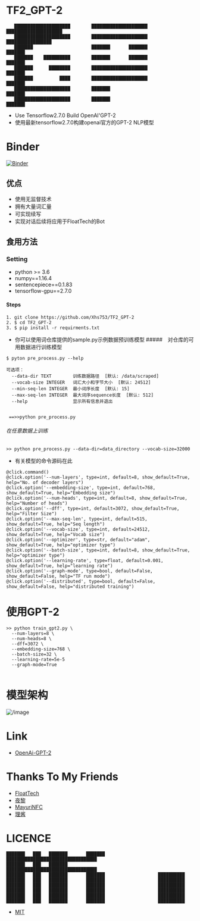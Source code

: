 # TF2_GPT-2
```
   █████████████████████        █████████████████████        █████████████████████
   █████████████████████        █████████████████████          █████████████████
   ███████                      ███████       ███████               ███████
   ███████    ██████████        ███████       ███████               ███████
   ███████      ████████        █████████████████████               ███████
   ███████          ████        █████████████████████               ███████
   █████████████████████        ███████                             ███████
   █████████████████████        ███████                             ███████
```

- Use Tensorflow2.7.0 Build OpenAI'GPT-2
- 使用最新tensorflow2.7.0构建openai官方的GPT-2 NLP模型
# Binder
[![Binder](https://mybinder.org/badge_logo.svg)](https://mybinder.org/v2/gh/Xhs753/TF2_GPT-2/HEAD)

## 优点

- 使用无监督技术
- 拥有大量词汇量
- 可实现续写
- 实现对话后续将应用于FloatTech的Bot

## 食用方法

### Setting

*  python >= 3.6
*  numpy==1.16.4
*  sentencepiece==0.1.83
*  tensorflow-gpu==2.7.0

#### Steps

```
1. git clone https://github.com/Xhs753/TF2_GPT-2
2. $ cd TF2_GPT-2
3. $ pip install -r requirments.txt

```

- 你可以使用词仓库提供的sample.py示例数据预训练模型
#####　对仓库的可用数据进行训练模型

```
$ pyton pre_process.py --help

可选项：
  --data-dir TEXT        训练数据路径  [默认: /data/scraped]
  --vocab-size INTEGER   词汇大小和字节大小  [默认: 24512]
  --min-seq-len INTEGER  最小词序长度  [默认: 15]
  --max-seq-len INTEGER  最大词序sequence长度  [默认: 512]
  --help                 显示所有信息并退出
  
  
 ==>>python pre_process.py

```


###### 在任意数据上训练

```
>> python pre_process.py --data-dir=data_directory --vocab-size=32000

```

- 有关模型的命令源码在此
```
@click.command()
@click.option('--num-layers', type=int, default=8, show_default=True, help="No. of decoder layers")
@click.option('--embedding-size', type=int, default=768, show_default=True, help="Embedding size")
@click.option('--num-heads', type=int, default=8, show_default=True, help="Number of heads")
@click.option('--dff', type=int, default=3072, show_default=True, help="Filter Size")
@click.option('--max-seq-len', type=int, default=515, show_default=True, help="Seq length")
@click.option('--vocab-size', type=int, default=24512, show_default=True, help="Vocab size")
@click.option('--optimizer', type=str, default="adam", show_default=True, help="optimizer type")
@click.option('--batch-size', type=int, default=8, show_default=True, help="optimizer type")
@click.option('--learning-rate', type=float, default=0.001, show_default=True, help="learning rate")
@click.option('--graph-mode', type=bool, default=False, show_default=False, help="TF run mode")
@click.option('--distributed', type=bool, default=False, show_default=False, help="distributed training")

```

# 使用GPT-2

```
>> python train_gpt2.py \
  --num-layers=8 \
  --num-heads=8 \
  --dff=3072 \
  --embedding-size=768 \
  --batch-size=32 \
  --learning-rate=5e-5
  --graph-mode=True


```

# 模型架构
![/image](https://github.com/Xhs753/TF2_GPT-2/blob/main/%E7%AE%80%E4%BB%8B/GPT-2_Model.jpg)


# Link
- [OpenAi-GPT-2](https://github.com/openai/gpt-2)


# Thanks To My Friends 
- [FloatTech](https://github.com/FloatTech)
- [夜黎](https://github.com/DawnNights)
- [MayuriNFC](https://github.com/MayuriNFC)
- [理酱](https://github.com/Yiwen-Chan)



# LICENCE

```
███████   ███   ███████       ███████        ██████████████████████████████████
███████   ███   ███████                      ██████████████████████████████████        
███████   ███   ███████       ███████                    ██████████
███████   ███   ███████       ███████                    ██████████
███████   ███   ███████       ███████                    ██████████
███████   ███   ███████       ███████                    ██████████
███████   ███   ███████       ███████                    ██████████
███████   ███   ███████       ███████                    ██████████

```
- [MIT](https://github.com/Xhs753/TF2_GPT-2/blob/main/LICENSE)



